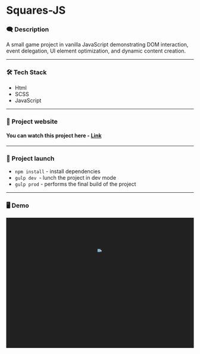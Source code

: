 # Squares-JS

### 🗨️ Description

A small game project in vanilla JavaScript demonstrating DOM interaction, event delegation, UI element optimization, and dynamic content creation.

---

### 🛠️ Tech Stack

- Html
- SCSS
- JavaScript

---

### 📱 Project website

#### You can watch this project here - [Link](https://nathanbailie.github.io/squares-js/ 'Click to visit')

---

### 🚀 Project launch

- `npm install` - install dependencies
- `gulp dev `- lunch the project in dev mode
- `gulp prod` - performs the final build of the project

---

### 🖥️ Demo

<img src="https://github.com/NathanBailie/squares-js/raw/main/src/assets/demo/demo.gif" width="600" />
